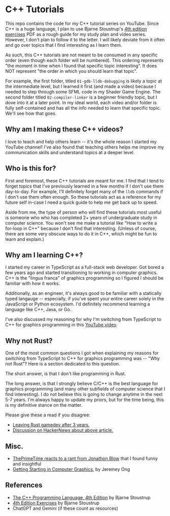 # C++ Tutorials

This repo contains the code for my C++ tutorial series on YouTube. Since
C++ is a huge language, I plan to use Bjarne Stoustrup's [4th edition exercises](https://www.stroustrup.com/4thExercises.pdf)
PDF as a rough guide for my study plan and video series. However, I don't plan
to follow it to the letter. I will likely deviate from it often and go over
topics that I find interesting as I learn them.

As such, this C++ tutorials are not meant to be consumed in any specific order
(even though each folder will be numbered). This ordering represents "the moment
in time when I found that specific topic interesting". It does NOT represent
"the order in which you should learn that topic".

For example, the first folder, titled `01-gdb-lldb-debugging` is likely a
topic at the intermediate level, but I learned it first (and made a video)
because I needed to step through some SFML code in my Shader Game Engine. The
second folder titled `02-compiler-linker` is a beginner friendly topic, but I
dove into it at a later point. In my ideal world, each video and/or folder is
fully self-contained and has all the info needed to learn that specific topic.
We'll see how that goes.

## Why am I making these C++ videos?

I love to teach and help others learn -- it's the whole reason I started my
YouTube channel! I've also found that teaching others helps me improve my
communication skills and understand topics at a deeper level.

## Who is this for?

First and foremost, these C++ tutorials are meant for me. I find that I tend
to forget topics that I've previously learned in a few months if I don't use
them day-to-day. For example, I'll definitely forget many of the `lldb` commands
if I don't use them often enough. So these tutorials act as a reference for my
future self in-case I need a quick guide to help me get back up to speed.

Aside from me, the type of person who will find these tutorials most useful is
someone who who has completed 2+ years of undergraduate study in computer science.
You won't see me make a tutorial like "How to write a for-loop in C++" because
I don't find that interesting. (Unless of course, there are some very obscure
ways to do it in C++, which might be fun to learn and explain.)

## Why am I learning C++?

I started my career in TypeScript as a full-stack web developer. Got bored
a few years ago and started transitioning to working in computer graphics.
C++ is the "lingua franca" of graphics programming so I figured I should be
familiar with how it works.

Additionally, as an engineer, it's always good to be familiar with a
statically typed langauge -- especially, if you've spent your entire career
solely in the JavaScript or Python ecosystem. I'd definitely recommend
learning a language like C++, Java, or Go.

I've also discussed my reasoning for why I'm switching from TypeScript to C++
for graphics programming in this [YouTube video](https://www.youtube.com/watch?v=PbN_Arh8_ec).

## Why not Rust?

One of the most common questions I got when explaining my reasons for switching
from TypeScript to C++ for graphics programming was -- "Why not Rust"? Here is
a section dedicated to this question.

The short answer, is that I don't like programming in Rust.

The long answer, is that I strongly believe C/C++ is the best language for
graphics programming (and many other subfields of computer science that I find
interesting). I do not believe this is going to change anytime in the next 5-7
years. I'm always happy to update my priors, but for the time being, this is my
definitive stance on the matter.

Please give these a read if you disagree:

- [Leaving Rust gamedev after 3 years.](https://loglog.games/blog/leaving-rust-gamedev/)
- [Discussion on HackerNews about above article.](https://news.ycombinator.com/item?id=40172033)

## Misc.

- [ThePrimeTime reacts to a rant from Jonathon Blow](https://www.youtube.com/watch?v=znmZA_n485I) that I found funny and insightful
- [Getting Starting in Computer Graphics](https://www.jeremyong.com/graphics/2024/05/19/getting-started-in-computer-graphics/), by Jeremey Ong

## References

- [The C++ Programming Language, 4th Edition](https://www.stroustrup.com/4th.html) by Bjarne Stoustrup
- [4th Edition Exercises](https://www.stroustrup.com/4thExercises.pdf) by Bjarne Stoustrup
- ChatGPT and Gemini (if these count as resources)
